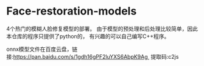 # Face-restoration-models
4个热门的模糊人脸修复模型的部署。
由于模型的预处理和后处理比较简单，因此本仓库的程序只提供了python的，
有兴趣的可以自己编写C++程序。

onnx模型文件在百度云盘，链接:https://pan.baidu.com/s/1gdh16gPF2luYXS6AbpK9Ag 
提取码:c2js
